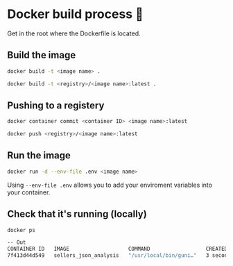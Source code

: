 # Docker build process 🐳

Get in the root where the Dockerfile is located.


## Build the image

```zsh
docker build -t <image name> .

docker build -t <registry>/<image name>:latest .

```
## Pushing to a registery

```zsh
docker container commit <container ID> <image name>:latest

docker push <registry>/<image name>:latest
```

## Run the image

```zsh
docker run -d --env-file .env <image name>
```

Using `--env-file .env` allows you to add your enviroment variables into your container.

## Check that it's running (locally)
```zsh
docker ps

-- Out
CONTAINER ID   IMAGE                   COMMAND                  CREATED          STATUS          PORTS      NAMES
7f413d44d549   sellers_json_analysis   "/usr/local/bin/guni…"   3 seconds ago    Up 2 seconds    5000/tcp   suspicious_dijkstra
```


